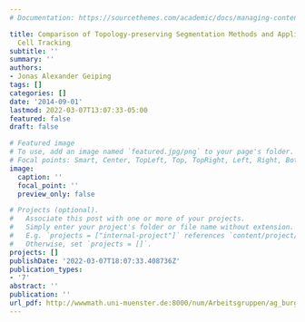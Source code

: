 ```yaml
---
# Documentation: https://sourcethemes.com/academic/docs/managing-content/

title: Comparison of Topology-preserving Segmentation Methods and Application to Mitotic
  Cell Tracking
subtitle: ''
summary: ''
authors:
- Jonas Alexander Geiping
tags: []
categories: []
date: '2014-09-01'
lastmod: 2022-03-07T13:07:33-05:00
featured: false
draft: false

# Featured image
# To use, add an image named `featured.jpg/png` to your page's folder.
# Focal points: Smart, Center, TopLeft, Top, TopRight, Left, Right, BottomLeft, Bottom, BottomRight.
image:
  caption: ''
  focal_point: ''
  preview_only: false

# Projects (optional).
#   Associate this post with one or more of your projects.
#   Simply enter your project's folder or file name without extension.
#   E.g. `projects = ["internal-project"]` references `content/project/deep-learning/index.md`.
#   Otherwise, set `projects = []`.
projects: []
publishDate: '2022-03-07T18:07:33.408736Z'
publication_types:
- '7'
abstract: ''
publication: ''
url_pdf: http://wwwmath.uni-muenster.de:8000/num/Arbeitsgruppen/ag_burger/teaching/Bachelor/BA%20Geiping.pdf
---
```

